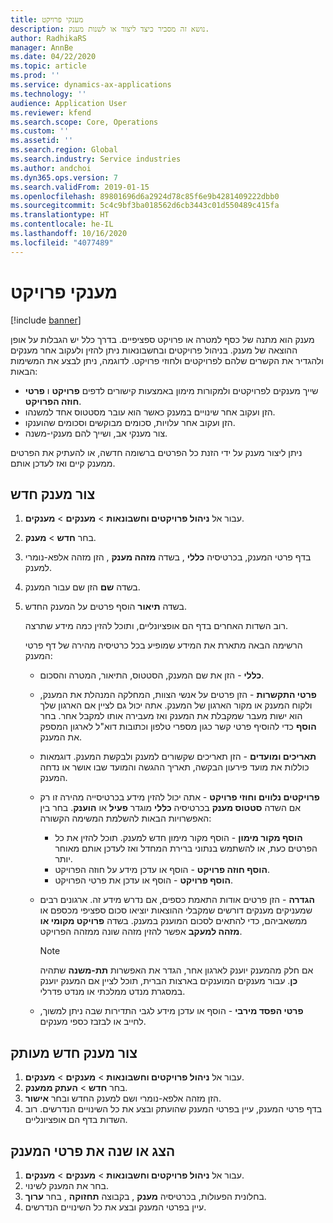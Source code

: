 ```yaml
---
title: מענקי פרויקט
description: נושא זה מסביר כיצד ליצור או לשנות מענק.
author: RadhikaRS
manager: AnnBe
ms.date: 04/22/2020
ms.topic: article
ms.prod: ''
ms.service: dynamics-ax-applications
ms.technology: ''
audience: Application User
ms.reviewer: kfend
ms.search.scope: Core, Operations
ms.custom: ''
ms.assetid: ''
ms.search.region: Global
ms.search.industry: Service industries
ms.author: andchoi
ms.dyn365.ops.version: 7
ms.search.validFrom: 2019-01-15
ms.openlocfilehash: 89801696d6a2924d78c85f6e9b4281409222dbb0
ms.sourcegitcommit: 5c4c9bf3ba018562d6cb3443c01d550489c415fa
ms.translationtype: HT
ms.contentlocale: he-IL
ms.lasthandoff: 10/16/2020
ms.locfileid: "4077489"
---
```

# <a name="project-grants"></a>מענקי פרויקט

[!include [banner](../includes/banner.md)]

מענק הוא מתנה של כסף למטרה או פרויקט ספציפיים. בדרך כלל יש הגבלות על אופן ההוצאה של מענק. בניהול פרויקטים ובחשבונאות ניתן להזין ולעקוב אחר מענקים ולהגדיר את הקשרים שלהם לפרויקטים ולחוזי פרויקט. לדוגמה, ניתן לבצע את המשימות הבאות:

- שייך מענקים לפרויקטים ולמקורות מימון באמצעות קישורים לדפים **פרויקט** ו **פרטי חוזה הפרויקט**.
- הזן ועקוב אחר שינויים במענק כאשר הוא עובר מסטטוס אחד למשנהו.
- הזן ועקוב אחר עלויות, סכומים מבוקשים וסכומים שהוענקו.
- צור מענקי אב, ושייך להם מענקי-משנה.

ניתן ליצור מענק על ידי הזנת כל הפרטים ברשומה חדשה, או להעתיק את הפרטים ממענק קיים ואז לעדכן אותם.

## <a name="create-a-new-grant"></a>צור מענק חדש

1. עבור אל **ניהול פרויקטים וחשבונאות** \> **מענקים** \> **מענקים**.
2. בחר **חדש** \> **מענק**.
3. בדף פרטי המענק, בכרטיסיה **כללי** , בשדה **מזהה מענק** , הזן מזהה אלפא-נומרי למענק.
4. בשדה **שם** הזן שם עבור המענק.
5. בשדה **תיאור** הוסף פרטים על המענק החדש.

    רוב השדות האחרים בדף הם אופציונליים, ותוכל להזין כמה מידע שתרצה.

    הרשימה הבאה מתארת את המידע שמופיע בכל כרטיסיה מהירה של דף פרטי המענק:

    - **כללי** - הזן את שם המענק, הסטטוס, התיאור, המטרה והסכום.
    - **פרטי התקשרות** - הזן פרטים על אנשי הצוות, המחלקה המנהלת את המענק, ולקוח המענק או מקור הארגון של המענק. אתה יכול גם לציין אם הארגון שלך הוא ישות מעבר שמקבלת את המענק ואז מעבירה אותו למקבל אחר. בחר **הוסף** כדי להוסיף פרטי קשר כגון מספרי טלפון וכתובות דוא"ל לארגון המספק את המענק.
    - **תאריכים ומועדים** - הזן תאריכים שקשורים למענק ולבקשת המענק. דוגמאות כוללות את מועד פירעון הבקשה, תאריך ההגשה והמועד שבו אושר או נדחה המענק.
    - **פרויקטים נלווים וחוזי פרויקט** - אתה יכול להזין מידע בכרטיסייה מהירה זו רק אם השדה **סטטוס מענק** בכרטיסיה **כללי** מוגדר **פעיל** או **הוענק**. בחר בין האפשרויות הבאות להשלמת המשימה הקשורה:

        - **הוסף מקור מימון** - הוסף מקור מימון חדש למענק. תוכל להזין את כל הפרטים כעת, או להשתמש בנתוני ברירת המחדל ואז לעדכן אותם מאוחר יותר.
        - **הוסף חוזה פרויקט** - הוסף או עדכן מידע על חוזה הפרויקט.
        - **הוסף פרויקט** - הוסף או עדכן את פרטי הפרויקט.

    - **הגדרה** - הזן פרטים אודות התאמת כספים, אם נדרש מידע זה. ארגונים רבים שמעניקים מענקים דורשים שמקבלי ההוצאות יוציאו סכום ספציפי מכספם או ממשאביהם, כדי להתאים לסכום המוענק במענק. בשדה **פרויקט מקומי או מזהה למעקב** אפשר להזין מזהה שונה ממזהה הפרויקט.

        > [!NOTE]
        > אם חלק מהמענק יוענק לארגון אחר, הגדר את האפשרות **תת-משנה** שתהיה **כן**. עבור מענקים המוענקים בארצות הברית, תוכל לציין אם המענק יוענק במסגרת מנדט ממלכתי או מנדט פדרלי.

    - **פרטי הפסד מירבי** - הוסף או עדכן מידע לגבי התדירות שבה ניתן למשוך, לחייב או לבזבז כספי מענקים.

## <a name="create-a-new-grant-from-a-copy"></a>צור מענק חדש מעותק

1. עבור אל **ניהול פרויקטים וחשבונאות** \> **מענקים** \> **מענקים**.
2. בחר **חדש** \> **העתק ממענק**.
3. הזן מזהה אלפא-נומרי ושם למענק החדש ובחר **אישור**.
4. בדף פרטי המענק, עיין בפרטי המענק שהועתק ובצע את כל השינויים הנדרשים. רוב השדות בדף הם אופציונליים.

## <a name="view-or-modify-grant-details"></a>הצג או שנה את פרטי המענק

1. עבור אל **ניהול פרויקטים וחשבונאות** \> **מענקים** \> **מענקים**.
2. בחר את המענק לשינוי.
3. בחלונית הפעולות, בכרטיסיה **מענק** , בקבוצה **תחזוקה** , בחר **ערוך**.
4. עיין בפרטי המענק ובצע את כל השינויים הנדרשים.
